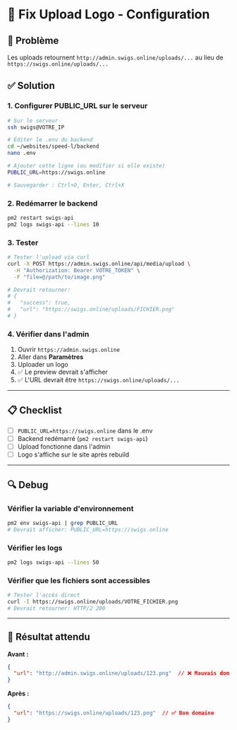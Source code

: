 # 🔧 Fix Upload Logo - Configuration

## 🐛 Problème

Les uploads retournent `http://admin.swigs.online/uploads/...` au lieu de `https://swigs.online/uploads/...`

## ✅ Solution

### 1. Configurer PUBLIC_URL sur le serveur

```bash
# Sur le serveur
ssh swigs@VOTRE_IP

# Éditer le .env du backend
cd ~/websites/speed-l/backend
nano .env

# Ajouter cette ligne (ou modifier si elle existe)
PUBLIC_URL=https://swigs.online

# Sauvegarder : Ctrl+O, Enter, Ctrl+X
```

### 2. Redémarrer le backend

```bash
pm2 restart swigs-api
pm2 logs swigs-api --lines 10
```

### 3. Tester

```bash
# Tester l'upload via curl
curl -X POST https://admin.swigs.online/api/media/upload \
  -H "Authorization: Bearer VOTRE_TOKEN" \
  -F "file=@/path/to/image.png"

# Devrait retourner:
# {
#   "success": true,
#   "url": "https://swigs.online/uploads/FICHIER.png"
# }
```

### 4. Vérifier dans l'admin

1. Ouvrir `https://admin.swigs.online`
2. Aller dans **Paramètres**
3. Uploader un logo
4. ✅ Le preview devrait s'afficher
5. ✅ L'URL devrait être `https://swigs.online/uploads/...`

---

## 📋 Checklist

- [ ] `PUBLIC_URL=https://swigs.online` dans le .env
- [ ] Backend redémarré (`pm2 restart swigs-api`)
- [ ] Upload fonctionne dans l'admin
- [ ] Logo s'affiche sur le site après rebuild

---

## 🔍 Debug

### Vérifier la variable d'environnement

```bash
pm2 env swigs-api | grep PUBLIC_URL
# Devrait afficher: PUBLIC_URL=https://swigs.online
```

### Vérifier les logs

```bash
pm2 logs swigs-api --lines 50
```

### Vérifier que les fichiers sont accessibles

```bash
# Tester l'accès direct
curl -I https://swigs.online/uploads/VOTRE_FICHIER.png
# Devrait retourner: HTTP/2 200
```

---

## 🎯 Résultat attendu

**Avant :**
```json
{
  "url": "http://admin.swigs.online/uploads/123.png"  // ❌ Mauvais domaine
}
```

**Après :**
```json
{
  "url": "https://swigs.online/uploads/123.png"  // ✅ Bon domaine
}
```
